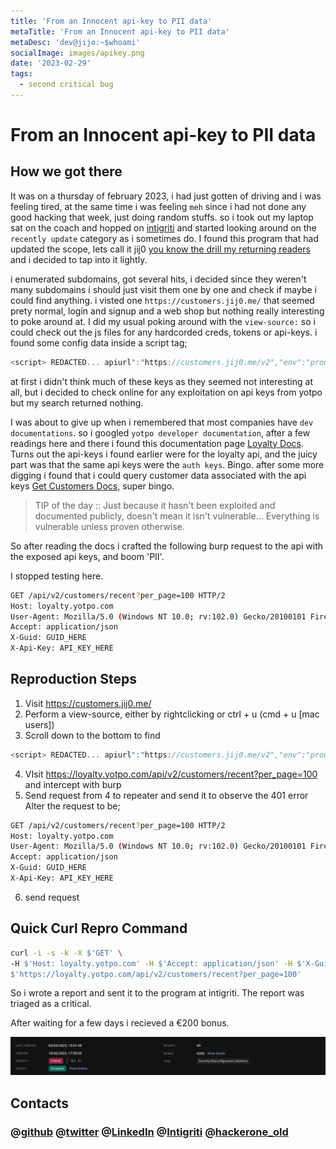 ```yaml
---
title: 'From an Innocent api-key to PII data'
metaTitle: 'From an Innocent api-key to PII data'
metaDesc: 'dev@jijo:~$whoami'
socialImage: images/apikey.png
date: '2023-02-29'
tags:
  - second critical bug
---
```


# From an Innocent api-key to PII data

## How we got there

It was on a thursday of february 2023, i had just gotten of driving and i was feeling tired, at the same time i was feeling `meh` since i had not done any good hacking that week, just doing random stuffs. so i took out my laptop sat on the coach and hopped on [intigriti](https://app.intigriti.com/researcher) and started looking around on the `recently update` category as i sometimes do. I found this program that had updated the scope, lets call it jij0 [you know the drill my returning readers](/post/why) and i decided to tap into it lightly.

i enumerated subdomains, got several hits, i decided since they weren't many subdomains i should just visit them one by one and check if maybe i could find anything.
i visted one `https://customers.jij0.me/` that seemed prety normal, login and signup and a web shop but nothing really interesting to poke around at. I did my usual poking around with the `view-source:` so i could check out the js files for any hardcorded creds, tokens or api-keys. i found some config data inside a script tag;

```javascript
<script> REDACTED... apiurl":"https://customers.jij0.me/v2","env":"prod","YOTPO-MERCHANT-ID":"XXXXX","YOTPO-API-KEY":"API_KEY_HERE","YOTPO-GUID":"GUID_HERE"  ...REDACTED </script>
```

at first i didn't think much of these keys as they seemed not interesting at all, but i decided to check online for any exploitation on api keys from yotpo but my search returned nothing.

I was about to give up when i remembered that most companies have `dev documentations`. so i googled `yotpo developer documentation`, after a few readings here and there i found this documentation page [Loyalty Docs](https://loyaltyapi.yotpo.com/reference). Turns out the api-keys i found earlier were for the loyalty api, and the juicy part was that the same api keys were the `auth keys`. Bingo. after some more digging i found that i could query customer data associated with the api keys [Get Customers Docs](https://loyaltyapi.yotpo.com/reference/fetch-all-recently-updated-customers), super bingo.

>TIP of the day :: Just because it hasn't been exploited and documented publicly, doesn't mean it isn't vulnerable... Everything is vulnerable unless proven otherwise.

So after reading the docs i crafted the following burp request to the api with the exposed api keys, and boom 'PII'.

I stopped testing here.

```bash
GET /api/v2/customers/recent?per_page=100 HTTP/2
Host: loyalty.yotpo.com
User-Agent: Mozilla/5.0 (Windows NT 10.0; rv:102.0) Gecko/20100101 Firefox/102.0
Accept: application/json
X-Guid: GUID_HERE
X-Api-Key: API_KEY_HERE
```

## Reproduction Steps

1. Visit <https://customers.jij0.me/>
2. Perform a view-source, either by rightclicking or ctrl + u (cmd + u [mac users])
3. Scroll down to the bottom to find

```javascript
<script> REDACTED... apiurl":"https://customers.jij0.me/v2","env":"prod","YOTPO-MERCHANT-ID":"XXXXX","YOTPO-API-KEY":"API_KEY_HERE","YOTPO-GUID":"GUID_HERE"  ...REDACTED </script>
```

4. VIsit <https://loyalty.yotpo.com/api/v2/customers/recent?per_page=100> and intercept with burp
5. Send request from 4 to repeater and send it to observe the 401 error
Alter the request to be;

```bash
GET /api/v2/customers/recent?per_page=100 HTTP/2
Host: loyalty.yotpo.com
User-Agent: Mozilla/5.0 (Windows NT 10.0; rv:102.0) Gecko/20100101 Firefox/102.0
Accept: application/json
X-Guid: GUID_HERE
X-Api-Key: API_KEY_HERE
```

6. send request

## Quick Curl Repro Command

```bash
curl -i -s -k -X $'GET' \
-H $'Host: loyalty.yotpo.com' -H $'Accept: application/json' -H $'X-Guid: GUID_HERE' -H $'X-Api-Key: API_KEY_HERE' \
$'https://loyalty.yotpo.com/api/v2/customers/recent?per_page=100'
```

So i wrote  a report and sent it to the program at intigriti. The report was triaged as a critical.

After waiting for a few days i recieved a €200 bonus.

![basic](/images/poc/yotpo.png)

## Contacts

### @[github](https://github.com/crypt0g30rgy)  @[twitter](https://twitter.com/crypt0g30rgy) @[LinkedIn](https://www.linkedin.com/in/george-maina-waithaka-95a465214/)   @[Intigriti](https://app.intigriti.com/profile/g30rgyth3d4rk) @[hackerone_old](https://hackerone.com/crypt0p3n3tr4t0r?type=user)
